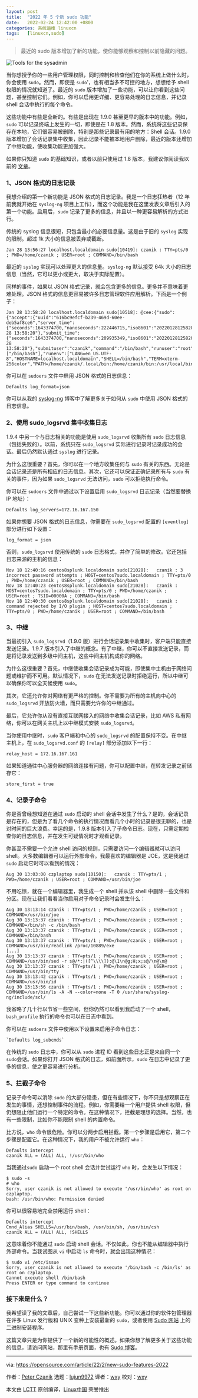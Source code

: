 ```yaml
---
layout: post
title:	"2022 年 5 个新 sudo 功能"
date:	2022-02-24 12:42:00 +0800 
categories:	系统运维 linuxcn 
tags:	[linuxcn,sudo]
---
```




> 
> 最近的 sudo 版本增加了新的功能，使你能够观察和控制以前隐藏的问题。
> 
> 
> 


![](/Asserts/Images//attachment/album/202202/24/124219ye7iqvqkvm7lla5a.jpg "Tools for the sysadmin")


当你想授予你的一些用户管理权限，同时控制和检查他们在你的系统上做什么时，你会使用 `sudo`。然而，即使是 `sudo`'，也有相当多不可控的地方，想想给予 shell 权限的情况就知道了。最近的 `sudo` 版本增加了一些功能，可以让你看到这些问题，甚至控制它们。例如，你可以启用更详细、更容易处理的日志信息，并记录 shell 会话中执行的每个命令。


这些功能中有些是全新的。有些是出现在 1.9.0 甚至更早的版本中的功能。例如，`sudo` 可以记录终端上发生的一切，即使是在 1.8 版本。然而，系统将这些记录保存在本地，它们很容易被删除，特别是那些记录最有用的地方：Shell 会话。1.9.0 版本增加了会话记录集中收集，因此记录不能被本地用户删除，最近的版本还增加了中继功能，使收集功能更加强大。


如果你只知道 `sudo` 的基础知识，或者以前只使用过 1.8 版本，我建议你阅读我以前的 [文章](/article-12865-1.html)。


### 1、JSON 格式的日志记录


我想介绍的第一个新功能是 JSON 格式的日志记录。我是一个日志狂热者（12 年前我就开始在 `syslog-ng` 项目上工作），而这个功能是我在这里发表文章后引入的第一个功能。启用后，`sudo` 记录了更多的信息，并且以一种更容易解析的方式进行。


传统的 syslog 信息很短，只包含最小的必要信息量。这是由于旧的 `syslog` 实现的限制。超过 1k 大小的信息被丢弃或截断。



```
Jan 28 13:56:27 localhost.localdomain sudo[10419]: czanik : TTY=pts/0 ; PWD=/home/czanik ; USER=root ; COMMAND=/bin/bash

```

最近的 `syslog` 实现可以处理更大的信息量。`syslog-ng` 默认接受 64k 大小的日志信息（当然，它可以更小或更大，取决于实际配置）。


同样的事件，如果以 JSON 格式记录，就会包含更多的信息。更多并不意味着更难处理。JSON 格式的信息更容易被许多日志管理软件应用解析。下面是一个例子：



```
Jan 28 13:58:20 localhost.localdomain sudo[10518]: @cee:{"sudo":{"accept":{"uuid":"616bc9efcf-b239-469d-60ee-deb5af8ce6","server_time":{"seconds":1643374700,"nanoseconds":222446715,"iso8601":"20220128125820Z","localtime":"Jan 28 13:58:20"},"submit_time":{"seconds":1643374700,"nanoseconds":209935349,"iso8601":"20220128125820Z","localtime":"Jan 28 13:58:20"},"submituser":"czanik","command":"/bin/bash","runuser":"root","runcwd":"/home/czanik","ttyname":"/dev/pts/0","submithost":"localhost.localdomain","submitcwd":"/home/czanik","runuid":0,"columns":118,"lines":60,"runargv":["/bin/bash"],"runenv":["LANG=en_US.UTF-8","HOSTNAME=localhost.localdomain","SHELL=/bin/bash","TERM=xterm-256color","PATH=/home/czanik/.local/bin:/home/czanik/bin:/usr/local/bin:/usr/bin:/usr/local/sbin:/usr/sbin","MAIL=/var/mail/root","LOGNAME=root","USER=root","HOME=/root","SUDO_COMMAND=/bin/bash","SUDO_USER=czanik","SUDO_UID=1000","SUDO_GID=1000"]}}}

```

你可以在 `sudoers` 文件中启用 JSON 格式的日志信息：



```
Defaults log_format=json

```

你可以从我的 [syslog-ng](https://www.syslog-ng.com/community/b/blog/posts/working-with-json-logs-from-sudo-in-syslog-ng) 博客中了解更多关于如何从 `sudo` 中使用 JSON 格式的日志信息。


### 2、使用 sudo\_logsrvd 集中收集日志


1.9.4 中另一个与日志相关的功能是使用 `sudo_logsrvd` 收集所有 `sudo` 日志信息（包括失败的）。以前，系统只在 `sudo_logsrvd` 实际进行记录时记录成功的会话。最后仍然默认通过 `syslog` 进行记录。


为什么这很重要？首先，你可以在一个地方收集任何与 `sudo` 有关的东西。无论是会话记录还是所有相应的日志信息。其次，它还可以保证正确记录所有与 `sudo` 有关的事件，因为如果 `sudo_logsrvd` 无法访问，`sudo` 可以拒绝执行命令。


你可以在 `sudoers` 文件中通过以下设置启用 `sudo_logsrvd` 日志记录（当然要替换 IP 地址）：



```
Defaults log_servers=172.16.167.150

```

如果你想要 JSON 格式的日志信息，你需要在 `sudo_logsrvd` 配置的 `[eventlog]` 部分进行如下设置：



```
log_format = json

```

否则，`sudo_logsrvd` 使用传统的 `sudo` 日志格式，并作了简单的修改。它还包括日志来源的主机的信息：



```
Nov 18 12:40:16 centos8splunk.localdomain sudo[21028]:   czanik : 3 incorrect password attempts ; HOST=centos7sudo.localdomain ; TTY=pts/0 ; PWD=/home/czanik ; USER=root ; COMMAND=/bin/bash
Nov 18 12:40:23 centos8splunk.localdomain sudo[21028]:   czanik : HOST=centos7sudo.localdomain ; TTY=pts/0 ; PWD=/home/czanik ; USER=root ; TSID=00000A ; COMMAND=/bin/bash
Nov 18 12:40:30 centos8splunk.localdomain sudo[21028]:   czanik : command rejected by I/O plugin ; HOST=centos7sudo.localdomain ; TTY=pts/0 ; PWD=/home/czanik ; USER=root ; COMMAND=/bin/bash

```

### 3、中继


当最初引入 `sudo_logsrvd`（1.9.0 版）进行会话记录集中收集时，客户端只能直接发送记录。1.9.7 版本引入了中继的概念。有了中继，你可以不直接发送记录，而是将记录发送到多级中间主机，这些中间主机构成你的网络。


为什么这很重要？首先，中继使收集会话记录成为可能，即使集中主机由于网络问题或维护而不可用。默认情况下，`sudo` 在无法发送记录时拒绝运行，所以中继可以确保你可以全天候使用 `sudo`。


其次，它还允许你对网络有更严格的控制。你不需要为所有的主机向中心的 `sudo_logsrvd` 开放防火墙，而只需要允许你的中继通过。


最后，它允许你从没有直接互联网接入的网络中收集会话记录，比如 AWS 私有网络，你可以在网关主机上以中继模式安装 `sudo_logsrvd`。


当你使用中继时，`sudo` 客户端和中心的 `sudo_logsrvd` 的配置保持不变。在中继主机上，在 `sudo_logsrvd.conf` 的 `[relay]` 部分添加以下一行：



```
relay_host = 172.16.167.161

```

如果知道通往中心服务器的网络连接有问题，你可以配置中继，在转发记录之前储存它：



```
store_first = true

```

### 4、记录子命令


你是否曾经想知道在通过 `sudo` 启动的 shell 会话中发生了什么？是的，会话记录是存在的，但是为了看几个命令的执行情况而看几个小时的记录是很无聊的，也是对时间的巨大浪费。幸运的是，1.9.8 版本引入了子命令日志。现在，只需定期检查你的日志信息，并在发生可疑情况时才观看记录。


你甚至不需要一个允许 shell 访问的规则，只需要访问一个编辑器就可以访问 shell。大多数编辑器可以运行外部命令。我最喜欢的编辑器是 JOE，这是我通过 `sudo` 启动它时可以看到的情况：



```
Aug 30 13:03:00 czplaptop sudo[10150]:   czanik : TTY=pts/1 ; PWD=/home/czanik ; USER=root ; COMMAND=/usr/bin/joe

```

不用吃惊，就在一个编辑器里，我生成一个 shell 并从该 shell 中删除一些文件和分区。现在让我们看看当你启用对子命令记录时会发生什么：



```
Aug 30 13:13:14 czanik : TTY=pts/1 ; PWD=/home/czanik ; USER=root ; COMMAND=/usr/bin/joe
Aug 30 13:13:37 czanik : TTY=pts/1 ; PWD=/home/czanik ; USER=root ; COMMAND=/bin/sh -c /bin/bash
Aug 30 13:13:37 czanik : TTY=pts/1 ; PWD=/home/czanik ; USER=root ; COMMAND=/bin/bash
Aug 30 13:13:37 czanik : TTY=pts/1 ; PWD=/home/czanik ; USER=root ; COMMAND=/usr/bin/readlink /proc/10889/exe
[...]
Aug 30 13:13:37 czanik : TTY=pts/1 ; PWD=/home/czanik ; USER=root ; COMMAND=/usr/bin/sed -r s@/*:|([^\\\\]):@\1\n@g;H;x;s@/\n@\n@
Aug 30 13:13:37 czanik : TTY=pts/1 ; PWD=/home/czanik ; USER=root ; COMMAND=/usr/bin/tty
Aug 30 13:13:42 czanik : TTY=pts/1 ; PWD=/home/czanik ; USER=root ; COMMAND=/usr/bin/id
Aug 30 13:13:56 czanik : TTY=pts/1 ; PWD=/home/czanik ; USER=root ; COMMAND=/usr/bin/ls -A -N --color=none -T 0 /usr/share/syslog-ng/include/scl/

```

我省略了几十行以节省一些空间，但你仍然可以看到我启动了一个 shell，`bash_profile` 执行的命令也可以在日志中看到。


你可以在 `sudoers` 文件中使用以下设置来启用子命令日志：



```
`Defaults log_subcmds`

```

在传统的 `sudo` 日志中，你可以从 `sudo` 进程 ID 看到这些日志正是来自同一个 `sudo`会话。如果你打开 JSON 格式的日志，如前面所示，`sudo` 在日志中记录了更多的信息，使之更容易进行分析。


### 5、拦截子命令


记录子命令可以消除 `sudo` 的大部分隐患，但在有些情况下，你不只是想观察正在发生的事情，还想控制事件的流程。例如，你需要给一个用户提供 shell 权限，但仍想阻止他们运行一个特定的命令。在这种情况下，拦截是理想的选择。当然，也有一些限制，比如你不能限制 shell 的内置命令。


比方说，`who` 命令很危险。你可以分两步启用拦截。第一个步骤是启用它，第二个步骤是配置它。在这种情况下，我的用户不被允许运行 `who`：



```
Defaults intercept
czanik ALL = (ALL) ALL, !/usr/bin/who

```

当我通过`sudo` 启动一个 root shell 会话并尝试运行 `who` 时，会发生以下情况：



```
$ sudo -s
# who
Sorry, user czanik is not allowed to execute '/usr/bin/who' as root on czplaptop.
bash: /usr/bin/who: Permission denied

```

你可以很容易地完全禁用运行 shell：



```
Defaults intercept
Cmnd_Alias SHELLS=/usr/bin/bash, /usr/bin/sh, /usr/bin/csh
czanik ALL = (ALL) ALL, !SHELLS

```

这意味着你不能通过 `sudo` 启动 shell 会话。不仅如此，你也不能从编辑器中执行外部命令。当我试图从 `vi` 中启动 `ls` 命令时，就会出现这种情况：



```
$ sudo vi /etc/issue
Sorry, user czanik is not allowed to execute '/bin/bash -c /bin/ls' as root on czplaptop.
Cannot execute shell /bin/bash
Press ENTER or type command to continue

```

### 接下来是什么？


我希望读了我的文章后，自己尝试一下这些新功能。你可以通过你的软件包管理器在许多 Linux 发行版和 UNIX 变种上安装最新的 `sudo`，或者使用 [Sudo 网站](https://www.sudo.ws/getting/packages) 上的二进制安装程序。


这篇文章只是为你提供了一个新的可能性的概述。如果你想了解更多关于这些功能的信息，请访问网站，那里有手册页面，也有 [Sudo 博客](https://www.sudo.ws/posts)。




---


via: <https://opensource.com/article/22/2/new-sudo-features-2022>


作者：[Peter Czanik](https://opensource.com/users/czanik) 选题：[lujun9972](https://github.com/lujun9972) 译者：[wxy](https://github.com/wxy) 校对：[wxy](https://github.com/wxy)


本文由 [LCTT](https://github.com/LCTT/TranslateProject) 原创编译，[Linux中国](https://linux.cn/) 荣誉推出
